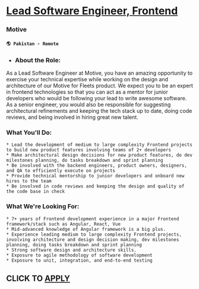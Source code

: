 # [Lead Software Engineer, Frontend](https://www.remotewlb.com/apply/lead-software-engineer-frontend)  
### Motive  
#### `🌎 Pakistan - Remote`  

  * ### **About the Role:**

As a Lead Software Engineer at Motive, you have an amazing opportunity to exercise your technical expertise while working on the design and architecture of our Motive for Fleets product. We expect you to be an expert in frontend technologies so that you can act as a mentor for junior developers who would be following your lead to write awesome software. As a senior engineer, you would also be responsible for suggesting architectural refinements and keeping the tech stack up to date, doing code reviews, and being involved in hiring great new talent.

### **What You'll Do:**

    * Lead the development of medium to large complexity Frontend projects to build new product features involving teams of 2+ developers
    * Make architectural design decisions for new product features, do dev milestones planning, do tasks breakdown and sprint planning
    * Be involved with the backend engineers, product owners, designers, and QA to efficiently execute on projects
    * Provide technical mentorship to junior developers and onboard new hires to the team
    * Be involved in code reviews and keeping the design and quality of the code base in check

### **What We're Looking For:**

    * 7+ years of Frontend development experience in a major Frontend framework/stack such as Angular, React, Vue
    * Mid-advanced knowledge of Angular framework is a big plus.
    * Experience leading medium to large complexity Frontend projects, involving architecture and design decision making, dev milestones planning, doing tasks breakdown and sprint planning
    * Strong software design and architecture skills.
    * Exposure to agile methodology of software development
    * Exposure to unit, integration, and end-to-end testing

  
## CLICK TO [APPLY](https://www.remotewlb.com/apply/lead-software-engineer-frontend)

